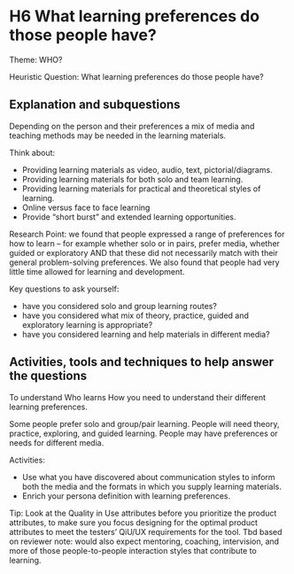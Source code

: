 # H6 What learning preferences do those people have?
Theme: WHO?

Heuristic Question: What learning preferences do those people have?

## Explanation and subquestions

Depending on the person and their preferences a mix of media and teaching methods may be needed in the learning materials.

Think about: 
- Providing learning materials as video, audio, text, pictorial/diagrams.
- Providing learning materials for both solo and team learning.
- Providing learning materials for practical and theoretical styles of learning.
- Online versus  face to face learning
- Provide “short burst” and extended learning opportunities.

Research Point: we found that people expressed a range of preferences for how to learn – for example whether solo or in pairs, prefer media, whether guided or exploratory AND that these did not necessarily match with their general problem-solving preferences. We also found that people had very little time allowed for learning and development.

Key questions to ask yourself:
- have you considered solo and group learning routes?
- have you considered what mix of theory, practice, guided and exploratory learning is appropriate?
- have you considered learning and help materials in different media?

## Activities, tools and techniques to help answer the questions
To understand Who learns How you need to understand their different learning preferences.  

Some people prefer solo and group/pair learning.  People will need theory, practice, exploring, and guided learning. People may have preferences or needs for different media.

Activities: 
- Use what you have discovered about communication styles to inform both the media and the formats in which you supply learning materials.
- Enrich your persona definition with learning preferences.

Tip: Look at the Quality in Use attributes before you prioritize the product attributes, to make sure you focus designing for the optimal product attributes to meet the testers’ QiU/UX requirements for the tool.
Tbd based on reviewer note:  would also expect mentoring, coaching, intervision, and more of those people-to-people interaction styles that contribute to learning.

